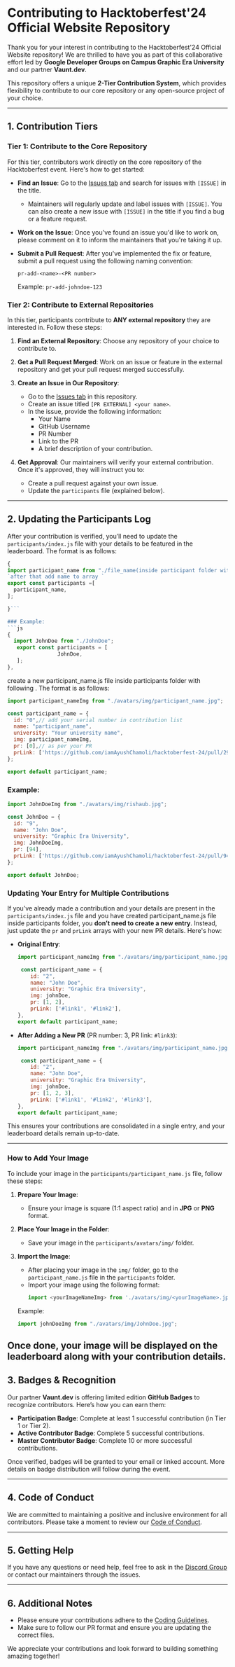 
# Contributing to Hacktoberfest'24 Official Website Repository

Thank you for your interest in contributing to the Hacktoberfest'24 Official Website repository! We are thrilled to have you as part of this collaborative effort led by **Google Developer Groups on Campus Graphic Era University** and our partner **Vaunt.dev**.

This repository offers a unique **2-Tier Contribution System**, which provides flexibility to contribute to our core repository or any open-source project of your choice.

---

## 1. Contribution Tiers

### Tier 1: Contribute to the Core Repository
For this tier, contributors work directly on the core repository of the Hacktoberfest event. Here's how to get started:

- **Find an Issue**: Go to the [Issues tab](../../issues) and search for issues with `[ISSUE]` in the title.
  - Maintainers will regularly update and label issues with `[ISSUE]`. You can also create a new issue with `[ISSUE]` in the title if you find a bug or a feature request.
  
- **Work on the Issue**: Once you've found an issue you'd like to work on, please comment on it to inform the maintainers that you're taking it up.

- **Submit a Pull Request**: After you've implemented the fix or feature, submit a pull request using the following naming convention:
  ```
  pr-add-<name>-<PR number>
  ```
  Example: `pr-add-johndoe-123`

### Tier 2: Contribute to External Repositories
In this tier, participants contribute to **ANY external repository** they are interested in. Follow these steps:

1. **Find an External Repository**: Choose any repository of your choice to contribute to.

2. **Get a Pull Request Merged**: Work on an issue or feature in the external repository and get your pull request merged successfully.

3. **Create an Issue in Our Repository**: 
    - Go to the [Issues tab](../../issues) in this repository.
    - Create an issue titled `[PR EXTERNAL] <your name>`.
    - In the issue, provide the following information:
        - Your Name
        - GitHub Username
        - PR Number
        - Link to the PR
        - A brief description of your contribution.

4. **Get Approval**: Our maintainers will verify your external contribution. Once it's approved, they will instruct you to:
    - Create a pull request against your own issue.
    - Update the `participants` file (explained below).

---

## 2. Updating the Participants Log

After your contribution is verified, you’ll need to update the `participants/index.js` file with your details to be featured in the leaderboard. The format is as follows:
```js
{
import participant_name from "./file_name(inside participant folder with participant details)";
`after that add name to array `
export const participants =[
  participant_name,
];

}```

### Example:
```js
{
  import JohnDoe from "./JohnDoe";
   export const participants = [
                JohnDoe,
   ];
},
```
create a new participant_name.js file inside participants folder with following . 
The format is as follows:
```js
import participant_nameImg from "./avatars/img/participant_name.jpg";

const participant_name = {
  id: "0",// add your serial number in contribution list
  name: "participant_name",
  university: "Your university name",
  img: participant_nameImg,
  pr: [0],// as per your PR
  prLink: ['https://github.com/iamAyushChamoli/hacktoberfest-24/pull/29']//your PR link
};

export default participant_name;
```
### Example:
```js
import JohnDoeImg from "./avatars/img/rishaub.jpg";

const JohnDoe = {
  id: "9",
  name: "John Doe",
  university: "Graphic Era University",
  img: JohnDoeImg,
  pr: [94],
  prLink: ['https://github.com/iamAyushChamoli/hacktoberfest-24/pull/94/commits/ee4f132a90e24f29a369ae83751af27bd86efd3a']
};

export default JohnDoe;
```
### **Updating Your Entry for Multiple Contributions**
If you’ve already made a contribution and your details are present in the `participants/index.js` file and you have created participant_name.js file inside participants folder, you **don’t need to create a new entry**. Instead, just update the `pr` and `prLink` arrays with your new PR details. Here's how:

- **Original Entry**:
    ```js
   import participant_nameImg from "./avatars/img/participant_name.jpg";

     const participant_name = {
        id: "2",
        name: "John Doe",
        university: "Graphic Era University",
        img: johnDoe,
        pr: [1, 2],
        prLink: ['#link1', '#link2'],
    },
    export default participant_name;
    ```

- **After Adding a New PR** (PR number: 3, PR link: `#link3`):
    ```js
   import participant_nameImg from "./avatars/img/participant_name.jpg";

     const participant_name = {
        id: "2",
        name: "John Doe",
        university: "Graphic Era University",
        img: johnDoe,
        pr: [1, 2, 3],
        prLink: ['#link1', '#link2', '#link3'],
    },
    export default participant_name;
    ```

This ensures your contributions are consolidated in a single entry, and your leaderboard details remain up-to-date.

---

### **How to Add Your Image**

To include your image in the `participants/participant_name.js` file, follow these steps:

1. **Prepare Your Image**: 
   - Ensure your image is square (1:1 aspect ratio) and in **JPG** or **PNG** format.
   
2. **Place Your Image in the Folder**: 
   - Save your image in the `participants/avatars/img/` folder.
   
3. **Import the Image**: 
   - After placing your image in the `img/` folder, go to the `participant_name.js` file in the `participants` folder.
   - Import your image using the following format:
     ```js
     import <yourImageNameImg> from './avatars/img/<yourImageName>.jpg (or .png)';
     ```

   Example:
   ```js
   import johnDoeImg from "./avatars/img/JohnDoe.jpg";
   ```

Once done, your image will be displayed on the leaderboard along with your contribution details.
---

## 3. Badges & Recognition

Our partner **Vaunt.dev** is offering limited edition **GitHub Badges** to recognize contributors. Here’s how you can earn them:

- **Participation Badge**: Complete at least 1 successful contribution (in Tier 1 or Tier 2).
- **Active Contributor Badge**: Complete 5 successful contributions.
- **Master Contributor Badge**: Complete 10 or more successful contributions.

Once verified, badges will be granted to your email or linked account. More details on badge distribution will follow during the event.

---

## 4. Code of Conduct

We are committed to maintaining a positive and inclusive environment for all contributors. Please take a moment to review our [Code of Conduct](./CODE_OF_CONDUCT.md).

---

## 5. Getting Help

If you have any questions or need help, feel free to ask in the [Discord Group](https://discord.gg/BngqfTwE) or contact our maintainers through the issues.

---

## 6. Additional Notes

- Please ensure your contributions adhere to the [Coding Guidelines](./CODE_OF_CONDUCT.md).
- Make sure to follow our PR format and ensure you are updating the correct files.
  
We appreciate your contributions and look forward to building something amazing together!
